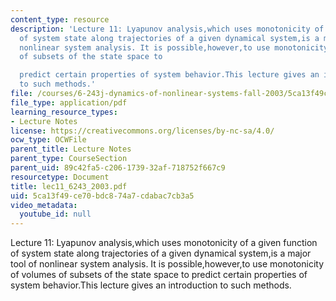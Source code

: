 ```yaml
---
content_type: resource
description: 'Lecture 11: Lyapunov analysis,which uses monotonicity of a given function
  of system state along trajectories of a given dynamical system,is a major tool of
  nonlinear system analysis. It is possible,however,to use monotonicity of volumes
  of subsets of the state space to

  predict certain properties of system behavior.This lecture gives an introduction
  to such methods.'
file: /courses/6-243j-dynamics-of-nonlinear-systems-fall-2003/5ca13f49ce70bdc874a7cdabac7cb3a5_lec11_6243_2003.pdf
file_type: application/pdf
learning_resource_types:
- Lecture Notes
license: https://creativecommons.org/licenses/by-nc-sa/4.0/
ocw_type: OCWFile
parent_title: Lecture Notes
parent_type: CourseSection
parent_uid: 89c42fa5-c206-1739-32af-718752f667c9
resourcetype: Document
title: lec11_6243_2003.pdf
uid: 5ca13f49-ce70-bdc8-74a7-cdabac7cb3a5
video_metadata:
  youtube_id: null
---
```

Lecture 11: Lyapunov analysis,which uses monotonicity of a given function of system state along trajectories of a given dynamical system,is a major tool of nonlinear system analysis. It is possible,however,to use monotonicity of volumes of subsets of the state space to
predict certain properties of system behavior.This lecture gives an introduction to such methods.